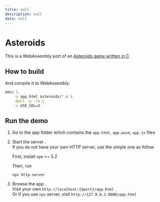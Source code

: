 ```yaml
---
title: null
description: null
date: null
---
```


# Asteroids

This is a WebAssembly port of an [Asteroids game written in C](https://github.com/flightcrank/asteroids)

## How to build

And compile it to WebAssembly:

```bash
emcc \
    -o app.html asteroids/*.c \
    -Wall -g -lm \
    -s USE_SDL=2
```

## Run the demo

1. Go to the app folder which contains the `app.html`, `app.wasm`, `app.js` files

2. Start the server .  
   If you do not have your own HTTP server, use the simple one as follow

   First, install `npm` >= 5.2

   Then, run

   ```console
   npx http-server
   ```

3. Browse the app .  
   Visit your own `http://localhost:{$port}/app.html` .  
   Or if you use `npx` server, visit `http://127.0.0.1:8080/app.html`

